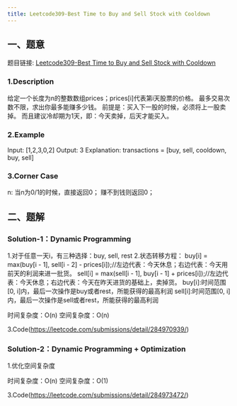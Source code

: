 ```yaml
---
title: Leetcode309-Best Time to Buy and Sell Stock with Cooldown
---
```


## 一、题意
题目链接: [Leetcode309-Best Time to Buy and Sell Stock with Cooldown](https://leetcode.com/problems/best-time-to-buy-and-sell-stock-with-cooldown/)
### 1.Description
给定一个长度为n的整数数组prices；prices[i]代表第i天股票的价格。
最多交易次数不限，求出你最多能赚多少钱。
前提是：买入下一股的时候，必须将上一股卖掉。
而且建议冷却期为1天，即：今天卖掉，后天才能买入。
### 2.Example
Input: [1,2,3,0,2]
Output: 3 
Explanation: transactions = [buy, sell, cooldown, buy, sell]
### 3.Corner Case
n: 当n为0/1的时候，直接返回0；
赚不到钱则返回0；

## 二、题解
### Solution-1：Dynamic Programming
1.对于任意一天i，有三种选择：buy, sell, rest
2.状态转移方程：
buy[i] = max(buy[i - 1], sell[i - 2] - prices[i]);//左边代表：今天休息；右边代表：今天用前天的利润来进一批货。
sell[i] = max(sell[i - 1], buy[i - 1] + prices[i]);//左边代表：今天休息；右边代表：今天在昨天进货的基础上，卖掉货。
buy[i]:时间范围[0, i]内，最后一次操作是buy或者rest，所能获得的最高利润
sell[i]:时间范围[0, i]内，最后一次操作是sell或者rest，所能获得的最高利润

时间复杂度：O(n)
空间复杂度：O(n)

3.Code(https://leetcode.com/submissions/detail/284970939/)

### Solution-2：Dynamic Programming + Optimization
1.优化空间复杂度

时间复杂度：O(n)
空间复杂度：O(1)

3.Code(https://leetcode.com/submissions/detail/284973472/)









